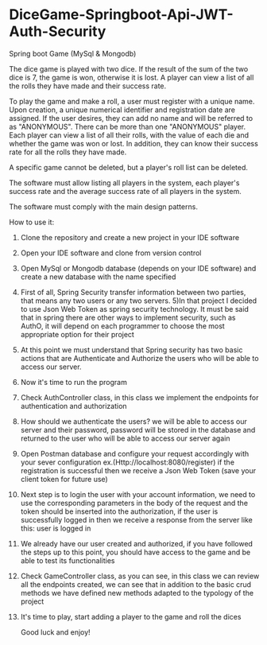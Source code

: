 # DiceGame-Springboot-Api-JWT-Auth-Security

Spring boot Game (MySql & Mongodb)

The dice game is played with two dice. If the result of the sum of the two dice is 7, the game is won, otherwise it is lost. A player can view a list of all the rolls they have made and their success rate.

To play the game and make a roll, a user must register with a unique name. Upon creation, a unique numerical identifier and registration date are assigned. If the user desires, they can add no name and will be referred to as "ANONYMOUS". There can be more than one "ANONYMOUS" player. Each player can view a list of all their rolls, with the value of each die and whether the game was won or lost. In addition, they can know their success rate for all the rolls they have made.

A specific game cannot be deleted, but a player's roll list can be deleted.

The software must allow listing all players in the system, each player's success rate and the average success rate of all players in the system.

The software must comply with the main design patterns.

How to use it:

1) Clone the repository and create a new project in your IDE software
2) Open your IDE software and clone from version control
3) Open MySql or Mongodb database (depends on your IDE software) and create a new database with the name specified
4) First of all, Spring Security transfer information between two parties, that means any two users or any two servers. 5)In that project I decided to use Json Web Token as spring security technology. It must be said that in spring there are other ways to implement security, such as AuthO, it will depend on each programmer to choose the most appropriate option for their project
5) At this point we must understand that Spring security has two basic actions that are Authenticate and Authorize the users who will be able to access our server.
6) Now it's time to run the program
7) Check AuthController class, in this class we implement the endpoints for authentication and authorization
8) How should we authenticate the users? we will be able to access our server and their password, password will be stored in the database and returned to the user who will be able to access our server again
9) Open Postman database and configure your request accordingly with your sever configuration ex.(Http://localhost:8080/register) if the registration is successful then we receive a Json Web Token (save your client token for future use)
10) Next step is to login the user with your account information, we need to use the corresponding parameters in the body of the request and the token should be inserted into the authorization, if the user is successfully logged in then we receive a response from the server like this: user is logged in
11) We already have our user created and authorized, if you have followed the steps up to this point, you should have access to the game and be able to test its functionalities
12) Check GameController class, as you can see, in this class we can review all the endpoints created, we can see that in addition to the basic crud methods we have defined new methods adapted to the typology of the project
13) It's time to play, start adding a player to the game and roll the dices

    Good luck and enjoy!